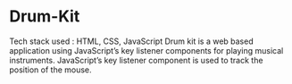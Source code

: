 # Drum-Kit
Tech stack used : HTML, CSS, JavaScript Drum kit is a web based application using JavaScript’s key listener components for playing musical instruments. JavaScript’s key listener component is used to track the position of the mouse.
